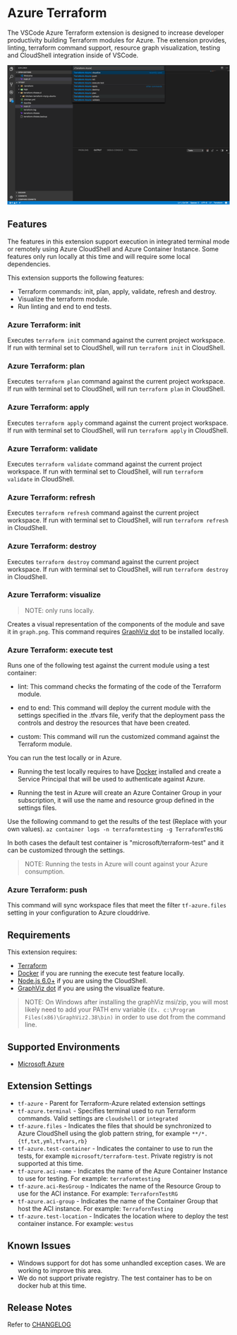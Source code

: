 # Azure Terraform

The VSCode Azure Terraform extension is designed to increase developer productivity building Terraform modules for Azure.  The extension provides, linting, terraform command support, resource graph visualization, testing and CloudShell integration inside of VSCode.

![overview](images/overview.png)

## Features

The features in this extension support execution in integrated terminal mode or remotely using Azure CloudShell and Azure Container Instance. Some features only run locally at this time and will require some local dependencies.

This extension supports the following features:

- Terraform commands: init, plan, apply, validate, refresh and destroy.
- Visualize the terraform module.
- Run linting and end to end tests.

### Azure Terraform: init

Executes `terraform init` command against the current project workspace.  If run with terminal set to CloudShell, will run `terraform init` in CloudShell.

### Azure Terraform: plan

Executes `terraform plan` command against the current project workspace.  If run with terminal set to CloudShell, will run `terraform plan` in CloudShell.

### Azure Terraform: apply

Executes `terraform apply` command against the current project workspace. If run with terminal set to CloudShell, will run `terraform apply` in CloudShell.

### Azure Terraform: validate

Executes `terraform validate` command against the current project workspace. If run with terminal set to CloudShell, will run `terraform validate` in CloudShell.

### Azure Terraform: refresh

Executes `terraform refresh` command against the current project workspace. If run with terminal set to CloudShell, will run `terraform refresh` in CloudShell.

### Azure Terraform: destroy

Executes `terraform destroy` command against the current project workspace. If run with terminal set to CloudShell, will run `terraform destroy` in CloudShell.

### Azure Terraform: visualize

> NOTE: only runs locally.

Creates a visual representation of the components of the module and save it in `graph.png`. This command requires [GraphViz dot](http://www.graphviz.org) to be installed locally.

### Azure Terraform: execute test

Runs one of the following test against the current module using a test container:

- lint: This command checks the formating of the code of the Terraform module.

- end to end: This command will deploy the current module with the settings specified in the .tfvars file, verify that the deployment pass the controls and destroy the resources that have been created.

- custom: This command will run the customized command against the Terraform module.

You can run the test locally or in Azure.

- Running the test locally requires to have [Docker](http://www.docker.io) installed and create a Service Principal that will be used to authenticate against Azure.

- Running the test in Azure will create an Azure Container Group in your subscription, it will use the name and resource group defined in the settings files.

Use the following command to get the results of the test (Replace with your own values).
`az container logs -n terraformtesting -g TerraformTestRG`

In both cases the default test container is "microsoft/terraform-test" and it can be customized through the settings.

> NOTE: Running the tests in Azure will count against your Azure consumption.

### Azure Terraform: push

This command will sync workspace files that meet the filter `tf-azure.files` setting in your configuration to Azure clouddrive.

## Requirements

This extension requires:

- [Terraform](https://www.terraform.io/downloads.html)
- [Docker](http://www.docker.io) if you are running the execute test feature locally.
- [Node.js 6.0+](https://nodejs.org) if you are using the CloudShell.
- [GraphViz dot](http://www.graphviz.org) if you are using the visualize feature.

> NOTE: On Windows after installing the graphViz msi/zip, you will most likely need to add your PATH env variable `(Ex. c:\Program Files(x86)\GraphViz2.38\bin)` in order to use dot from the command line.

## Supported Environments

- [Microsoft Azure](https://azure.microsoft.com)

## Extension Settings

- `tf-azure` - Parent for Terraform-Azure related extension settings
- `tf-azure.terminal` - Specifies terminal used to run Terraform commands. Valid settings are `cloudshell` or `integrated`
- `tf-azure.files` - Indicates the files that should be synchronized to Azure CloudShell using the glob pattern string, for example `**/*.{tf,txt,yml,tfvars,rb}`
- `tf-azure.test-container` - Indicates the container to use to run the tests, for example `microsoft/terraform-test`. Private registry is not supported at this time.
- `tf-azure.aci-name` - Indicates the name of the Azure Container Instance to use for testing. For example: `terraformtesting`
- `tf-azure.aci-ResGroup` - Indicates the name of the Resource Group to use for the ACI instance. For example: `TerrafornTestRG`
- `tf-azure.aci-group` - Indicates the name of the Container Group that host the ACI instance. For example: `TerrafornTesting`
- `tf-azure.test-location` - Indicates the location where to deploy the test container instance. For example: `westus`

## Known Issues

- Windows support for dot has some unhandled exception cases.  We are working to improve this area.
- We do not support private registry. The test container has to be on docker hub at this time.

## Release Notes

Refer to [CHANGELOG](CHANGELOG.md)
